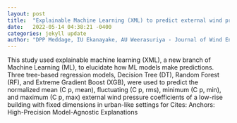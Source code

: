 ```yaml
---
layout: post
title:  "Explainable Machine Learning (XML) to predict external wind pressure of a low-rise building in urban-like settings"
date:   2022-05-14 04:38:21 -0400
categories: jekyll update
author: "DPP Meddage, IU Ekanayake, AU Weerasuriya - Journal of Wind Engineering , 2022"
---
```

This study used explainable machine learning (XML), a new branch of Machine Learning (ML), to elucidate how ML models make predictions. Three tree-based regression models, Decision Tree (DT), Random Forest (RF), and Extreme Gradient Boost (XGB), were used to predict the normalized mean (C p, mean), fluctuating (C p, rms), minimum (C p, min), and maximum (C p, max) external wind pressure coefficients of a low-rise building with fixed dimensions in urban-like settings for Cites: Anchors: High-Precision Model-Agnostic Explanations